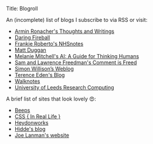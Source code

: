Title: Blogroll

An (incomplete) list of blogs I subscribe to via RSS or visit:

- [Armin Ronacher's Thoughts and Writings](https://lucumr.pocoo.org/)
- [Daring Fireball](https://daringfireball.net/)
- [Frankie Roberto's NHSnotes](https://frankieroberto.github.io/nhsnotes/)
- [Matt Duggan](https://matduggan.com/)
- [Melanie Mitchell's AI: A Guide for Thinking Humans](https://aiguide.substack.com/)
- [Sam and Lawrence Freedman's Comment is Freed](https://samf.substack.com/)
- [Simon Willison’s Weblog](https://simonwillison.net/)
- [Terence Eden's Blog](https://shkspr.mobi/blog/)
- [Walknotes](https://walknotes.com/)
- [University of Leeds Research Computing](https://arc.leeds.ac.uk/blog/)

A brief list of sites that look lovely 😍:

- [Beeps](https://beeps.website/)
- [CSS { In Real Life }](https://css-irl.info/)
- [Heydonworks](https://heydonworks.com/) 
- [Hidde's blog](https://hidde.blog/) 
- [Joe Lanman's website](https://joelanman.com/) 
